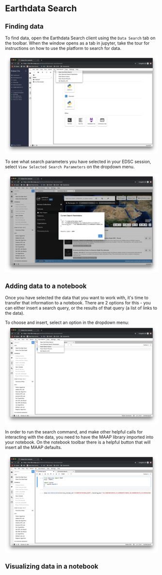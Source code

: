 # Earthdata Search

## Finding data

To find data, open the Earthdata Search client using the `Data Search` tab on the toolbar. When the window
opens as a tab in jupyter, take the tour for instructions on how to use the platform to search for data.

![Open EDSC](./images/open_edsc.png)

To see what search parameters you have selected in your EDSC session, select
`View Selected Search Parameters` on the dropdown menu.

![Current search parameters](./images/current_search_params.png)

## Adding data to a notebook

Once you have selected the data that you want to work with, it's time to transfer that
information to a notebook. There are 2 options for this - you can either insert a search
query, or the results of that query (a list of links to the data).

To choose and insert, select an option in the dropdown menu:
![Paste search in notebook](./images/paste_search.png)

In order to run the search command, and make other helpful calls for interacting
with the data, you need to have the MAAP library imported into your notebook. On
the notebook toolbar there is a helpful button that will insert all the MAAP
defaults.

![Insert MAAP Defaults](./images/add_defaults_to_notebook.png)


## Visualizing data in a notebook